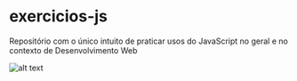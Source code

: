 # exercicios-js

Repositório com o único intuito de praticar usos do JavaScript no geral e no contexto de Desenvolvimento Web


![alt text](https://cdn.shopify.com/s/files/1/0722/2871/files/the-karate-kid-paint-the-fence_large.jpg?17950062296155855113)
